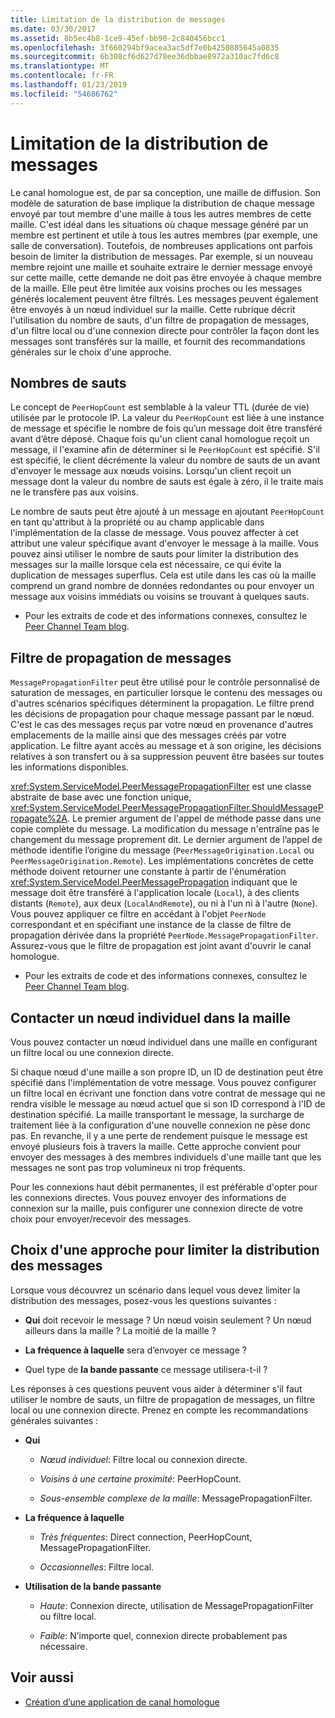 ```yaml
---
title: Limitation de la distribution de messages
ms.date: 03/30/2017
ms.assetid: 8b5ec4b8-1ce9-45ef-bb90-2c840456bcc1
ms.openlocfilehash: 3f660294bf9acea3ac5df7e0b4250885645a0835
ms.sourcegitcommit: 6b308cf6d627d78ee36dbbae8972a310ac7fd6c8
ms.translationtype: MT
ms.contentlocale: fr-FR
ms.lasthandoff: 01/23/2019
ms.locfileid: "54686762"
---
```

# <a name="limiting-message-distribution"></a>Limitation de la distribution de messages
Le canal homologue est, de par sa conception, une maille de diffusion. Son modèle de saturation de base implique la distribution de chaque message envoyé par tout membre d'une maille à tous les autres membres de cette maille. C'est idéal dans les situations où chaque message généré par un membre est pertinent et utile à tous les autres membres (par exemple, une salle de conversation). Toutefois, de nombreuses applications ont parfois besoin de limiter la distribution de messages. Par exemple, si un nouveau membre rejoint une maille et souhaite extraire le dernier message envoyé sur cette maille, cette demande ne doit pas être envoyée à chaque membre de la maille. Elle peut être limitée aux voisins proches ou les messages générés localement peuvent être filtrés. Les messages peuvent également être envoyés à un nœud individuel sur la maille. Cette rubrique décrit l'utilisation du nombre de sauts, d'un filtre de propagation de messages, d'un filtre local ou d'une connexion directe pour contrôler la façon dont les messages sont transférés sur la maille, et fournit des recommandations générales sur le choix d'une approche.  
  
## <a name="hop-counts"></a>Nombres de sauts  
 Le concept de `PeerHopCount` est semblable à la valeur TTL (durée de vie) utilisée par le protocole IP. La valeur du `PeerHopCount` est liée à une instance de message et spécifie le nombre de fois qu’un message doit être transféré avant d’être déposé. Chaque fois qu'un client canal homologue reçoit un message, il l'examine afin de déterminer si le `PeerHopCount` est spécifié. S'il est spécifié, le client décrémente la valeur du nombre de sauts de un avant d'envoyer le message aux nœuds voisins. Lorsqu'un client reçoit un message dont la valeur du nombre de sauts est égale à zéro, il le traite mais ne le transfère pas aux voisins.  
  
 Le nombre de sauts peut être ajouté à un message en ajoutant `PeerHopCount` en tant qu'attribut à la propriété ou au champ applicable dans l'implémentation de la classe de message. Vous pouvez affecter à cet attribut une valeur spécifique avant d'envoyer le message à la maille. Vous pouvez ainsi utiliser le nombre de sauts pour limiter la distribution des messages sur la maille lorsque cela est nécessaire, ce qui évite la duplication de messages superflus. Cela est utile dans les cas où la maille comprend un grand nombre de données redondantes ou pour envoyer un message aux voisins immédiats ou voisins se trouvant à quelques sauts.  
  
-   Pour les extraits de code et des informations connexes, consultez le [Peer Channel Team blog](https://go.microsoft.com/fwlink/?LinkID=114531).  
  
## <a name="message-propagation-filter"></a>Filtre de propagation de messages  
 `MessagePropagationFilter` peut être utilisé pour le contrôle personnalisé de saturation de messages, en particulier lorsque le contenu des messages ou d'autres scénarios spécifiques déterminent la propagation. Le filtre prend les décisions de propagation pour chaque message passant par le nœud. C'est le cas des messages reçus par votre nœud en provenance d'autres emplacements de la maille ainsi que des messages créés par votre application. Le filtre ayant accès au message et à son origine, les décisions relatives à son transfert ou à sa suppression peuvent être basées sur toutes les informations disponibles.  
  
 <xref:System.ServiceModel.PeerMessagePropagationFilter> est une classe abstraite de base avec une fonction unique, <xref:System.ServiceModel.PeerMessagePropagationFilter.ShouldMessagePropagate%2A>. Le premier argument de l'appel de méthode passe dans une copie complète du message. La modification du message n'entraîne pas le changement du message proprement dit. Le dernier argument de l’appel de méthode identifie l’origine du message (`PeerMessageOrigination.Local` ou `PeerMessageOrigination.Remote`). Les implémentations concrètes de cette méthode doivent retourner une constante à partir de l'énumération <xref:System.ServiceModel.PeerMessagePropagation> indiquant que le message doit être transféré à l'application locale (`Local`), à des clients distants (`Remote`), aux deux (`LocalAndRemote`), ou ni à l'un ni à l'autre (`None`). Vous pouvez appliquer ce filtre en accédant à l'objet `PeerNode` correspondant et en spécifiant une instance de la classe de filtre de propagation dérivée dans la propriété `PeerNode.MessagePropagationFilter`. Assurez-vous que le filtre de propagation est joint avant d'ouvrir le canal homologue.  
  
-   Pour les extraits de code et des informations connexes, consultez le [Peer Channel Team blog](https://go.microsoft.com/fwlink/?LinkID=114532).  
  
## <a name="contacting-an-individual-node-in-the-mesh"></a>Contacter un nœud individuel dans la maille  
 Vous pouvez contacter un nœud individuel dans une maille en configurant un filtre local ou une connexion directe.  
  
 Si chaque nœud d'une maille a son propre ID, un ID de destination peut être spécifié dans l'implémentation de votre message. Vous pouvez configurer un filtre local en écrivant une fonction dans votre contrat de message qui ne rendra visible le message au nœud actuel que si son ID correspond à l'ID de destination spécifié. La maille transportant le message, la surcharge de traitement liée à la configuration d'une nouvelle connexion ne pèse donc pas. En revanche, il y a une perte de rendement puisque le message est envoyé plusieurs fois à travers la maille. Cette approche convient pour envoyer des messages à des membres individuels d'une maille tant que les messages ne sont pas trop volumineux ni trop fréquents.  
  
 Pour les connexions haut débit permanentes, il est préférable d'opter pour les connexions directes. Vous pouvez envoyer des informations de connexion sur la maille, puis configurer une connexion directe de votre choix pour envoyer/recevoir des messages.  
  
## <a name="choosing-an-approach-for-limiting-message-distribution"></a>Choix d'une approche pour limiter la distribution des messages  
 Lorsque vous découvrez un scénario dans lequel vous devez limiter la distribution des messages, posez-vous les questions suivantes :  
  
-   **Qui** doit recevoir le message ? Un nœud voisin seulement ? Un nœud ailleurs dans la maille ? La moitié de la maille ?  
  
-   **La fréquence à laquelle** sera d’envoyer ce message ?  
  
-   Quel type de **la bande passante** ce message utilisera-t-il ?  
  
 Les réponses à ces questions peuvent vous aider à déterminer s'il faut utiliser le nombre de sauts, un filtre de propagation de messages, un filtre local ou une connexion directe. Prenez en compte les recommandations générales suivantes :  
  
-   **Qui**  
  
    -   *Nœud individuel*:  Filtre local ou connexion directe.  
  
    -   *Voisins à une certaine proximité*:  PeerHopCount.  
  
    -   *Sous-ensemble complexe de la maille*:  MessagePropagationFilter.  
  
-   **La fréquence à laquelle**  
  
    -   *Très fréquentes*:  Direct connection, PeerHopCount, MessagePropagationFilter.  
  
    -   *Occasionnelles*:  Filtre local.  
  
-   **Utilisation de la bande passante**  
  
    -   *Haute*:  Connexion directe, utilisation de MessagePropagationFilter ou filtre local.  
  
    -   *Faible*:  N’importe quel, connexion directe probablement pas nécessaire.  
  
## <a name="see-also"></a>Voir aussi
- [Création d’une application de canal homologue](../../../../docs/framework/wcf/feature-details/building-a-peer-channel-application.md)
